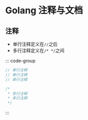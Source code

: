 # Golang 注释与文档

## 注释

- 单行注释定义在`//`之后
- 多行注释定义在`/* */`之间

::: code-group

```go [单行注释]
// 单行注释
// 单行注释
// 单行注释
```

```go [多行注释]
/*
 * 多行注释
 * 多行注释
 */
```

:::
